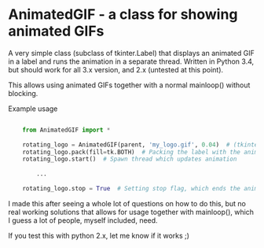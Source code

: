 AnimatedGIF - a class for showing animated GIFs
========================

A very simple class (subclass of tkinter.Label) that displays an animated GIF in 
a label and runs the animation in a separate thread. Written in Python 3.4, but should 
work for all 3.x version, and 2.x (untested at this point).

This allows using animated GIFs together with a normal mainloop() without blocking.

Example usage

```python

    from AnimatedGIF import *
  
    rotating_logo = AnimatedGIF(parent, 'my_logo.gif', 0.04)  # (tkinter.parent, filename, delay between frames)
  	rotating_logo.pack(fill=tk.BOTH)  # Packing the label with the animated gif (grid works just as well)
  	rotating_logo.start()  # Spawn thread which updates animation
  	
  		...
    
    rotating_logo.stop = True  # Setting stop flag, which ends the animation
```

I made this after seeing a whole lot of questions on how to do this, but no real working solutions that allows
for usage together with mainloop(), which I guess a lot of people, myself included, need.

If you test this with python 2.x, let me know if it works ;)
